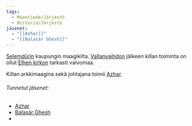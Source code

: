```yaml
---
tags:
  - Maantiede/Järjestö
  - Historia/Järjestö
jäsenet:
  - "[[Azhar]]"
  - "[[Balasár Ghesh]]"
---
```

[Selemdûrin](Selemdûr.md) kaupungin maagikilta. [Vallanvaihdon](Selemdûrin%20vallanvaihto) jälkeen killan toiminta on ollut [Elhen kirkon](Elhen%20kirkko.md) tarkasti valvomaa.

Killan arkkimaagina sekä johtajana toimii [Azhar](Azhar.md).

###### Tunnetut jäsenet:
- [Azhar](Azhar.md)
- [Balasár Ghesh](Balasár%20Ghesh.md)
- 